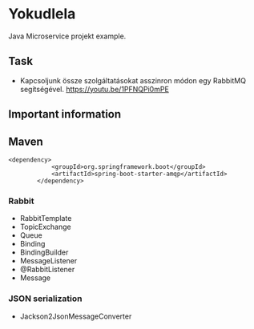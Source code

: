# Yokudlela
Java Microservice projekt example.

## Task
- Kapcsoljunk össze szolgáltatásokat asszinron módon egy RabbitMQ segítségével.
https://youtu.be/1PFNQPi0mPE

## Important information
 
## Maven
```
<dependency>
            <groupId>org.springframework.boot</groupId>
            <artifactId>spring-boot-starter-amqp</artifactId>
        </dependency>
```
### Rabbit
- RabbitTemplate
- TopicExchange
- Queue
- Binding
- BindingBuilder
- MessageListener
- @RabbitListener
- Message

### JSON serialization
- Jackson2JsonMessageConverter
